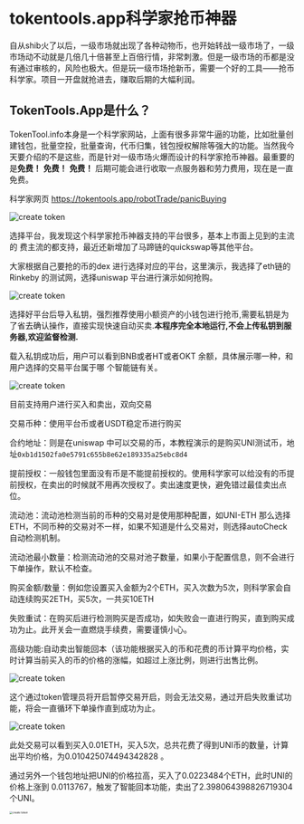 # tokentools.app科学家抢币神器

自从shib火了以后，一级市场就出现了各种动物币，也开始转战一级市场了，一级市场动不动就是几倍几十倍甚至上百倍行情，非常刺激。但是一级市场的币都是没有通过审核的，风险也极大。但是玩一级市场抢新币，需要一个好的工具——抢币科学家。项目一开盘就抢进去，赚取后期的大幅利润。

## **TokenTools.App是什么？**

TokenTool.info本身是一个科学家网站，上面有很多非常牛逼的功能，比如批量创建钱包，批量空投，批量查询，代币归集，钱包授权解除等强大的功能。当然我今天要介绍的不是这些，而是针对一级市场火爆而设计的科学家抢币神器。最重要的是**免费！** **免费！** **免费！** 后期可能会进行收取一点服务器和劳力费用，现在是一直免费。

科学家网页  https://tokentools.app/robotTrade/panicBuying



![create token](../.gitbook/assets/Snipaste_2021-10-24_22-36-44.png)

选择平台，我发现这个科学家抢币神器支持的平台很多，基本上市面上见到的主流的 费主流的都支持，最近还新增加了马蹄链的quickswap等其他平台。

大家根据自己要抢的币的dex 进行选择对应的平台，这里演示，我选择了eth链的Rinkeby 的测试网，选择uniswap 平台进行演示如何抢购。

![create token](../.gitbook/assets/Snipaste_2021-10-24_22-40-02.png)

选择好平台后导入私钥，强烈推荐使用小额资产的小钱包进行抢币,需要私钥是为了省去确认操作，直接实现快速自动买卖.**本程序完全本地运行,不会上传私钥到服务器,欢迎监督检测.**

载入私钥成功后，用户可以看到BNB或者HT或者OKT 余额，具体展示哪一种，和用户选择的交易平台属于哪 个智能链有关。

![create token](../.gitbook/assets/Snipaste_2021-10-24_22-51-08.png)

目前支持用户进行买入和卖出，双向交易

交易币种：使用平台币或者USDT稳定币进行购买

合约地址：则是在uniswap 中可以交易的币，本教程演示的是购买UNI测试币，地址`0xb1d1502fa0e5791c655b8e62e189335a25ebc8d4` 

提前授权：一般钱包里面没有币是不能提前授权的。使用科学家可以给没有的币提前授权，在卖出的时候就不用再次授权了。卖出速度更快，避免错过最佳卖出点位。

流动池：流动池检测当前的币种的交易对是使用那种配置，如UNI-ETH 那么选择ETH，不同币种的交易对不一样，如果不知道是什么交易对，则选择autoCheck 自动检测机制。

流动池最小数量：检测流动池的交易对池子数量，如果小于配置信息，则不会进行下单操作，默认不检查。

购买金额/数量：例如您设置买入金额为2个ETH，买入次数为5次，则科学家会自动连续购买2ETH，买5次，一共买10ETH

失败重试：在购买后进行检测购买是否成功，如失败会一直进行购买，直到购买成功为止。此开关会一直燃烧手续费，需要谨慎小心。

高级功能:自动卖出智能回本（该功能根据买入的币和花费的币计算平均价格，实时计算当前买入的币的价格的涨幅，如超过上涨比例，则进行出售比例。



![create token](../.gitbook/assets/Snipaste_2021-10-24_23-07-32.png)

这个通过token管理员将开启暂停交易开启，则会无法交易，通过开启失败重试功能，将会一直循环下单操作直到成功为止。

![create token](../.gitbook/assets/Snipaste_2021-10-24_23-15-25.png)

此处交易可以看到买入0.01ETH，买入5次，总共花费了得到UNI币的数量，计算出平均价格，为0.010425074494342828 。

通过另外一个钱包地址把UNI的价格拉高，买入了0.0223484个ETH，此时UNI的价格上涨到 0.0113767，触发了智能回本功能，卖出了2.398064398826719304个UNI。



<img src="../.gitbook/assets/Snipaste_2021-10-24_23-21-50.png" alt="create token" style="zoom: 33%;" />

